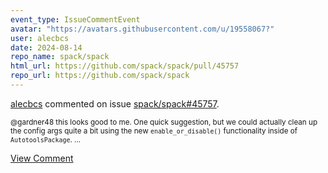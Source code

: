 ```yaml
---
event_type: IssueCommentEvent
avatar: "https://avatars.githubusercontent.com/u/19558067?"
user: alecbcs
date: 2024-08-14
repo_name: spack/spack
html_url: https://github.com/spack/spack/pull/45757
repo_url: https://github.com/spack/spack
---
```


<a href='https://github.com/alecbcs' target='_blank'>alecbcs</a> commented on issue <a href='https://github.com/spack/spack/pull/45757' target='_blank'>spack/spack#45757</a>.

<small>@gardner48 this looks good to me. One quick suggestion, but we could actually clean up the config args quite a bit using the new `enable_or_disable()` functionality inside of `AutotoolsPackage`....</small>

<a href='https://github.com/spack/spack/pull/45757' target='_blank'>View Comment</a>